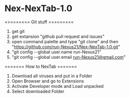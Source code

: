 # Nex-NexTab-1.0

========= Git stuff =========

1. get git
2. get extansion "github pull request and issues"
3. open command palette and type "git clone" and then "https://github.com/run-Nexus21/Nex-NexTab-1.0.git" 
4. "git config --global user.name run-Nexus21"
5. "git config --global user.email run-Nexus21@gmail.com"

======= How to NexTab =======

1. Download all viruses and put in a Folder
2. Open Browser and go to Extensions
3. Activate Developer mode and Load unpacked
4. Select downloaded Folder


